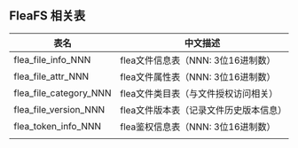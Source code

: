 
## FleaFS 相关表
|  表名                     |  中文描述                              |
|-------------------------- |---------------------------------------|  
|  flea_file_info_NNN       |  flea文件信息表（NNN: 3位16进制数）    |
|  flea_file_attr_NNN       |  flea文件属性表（NNN: 3位16进制数）    |
|  flea_file_category_NNN   |  flea文件类目表（与文件授权访问相关）   |
|  flea_file_version_NNN    |  flea文件版本表（记录文件历史版本信息） |
|  flea_token_info_NNN  	|  flea鉴权信息表（NNN: 3位16进制数）    |
|          |                    |